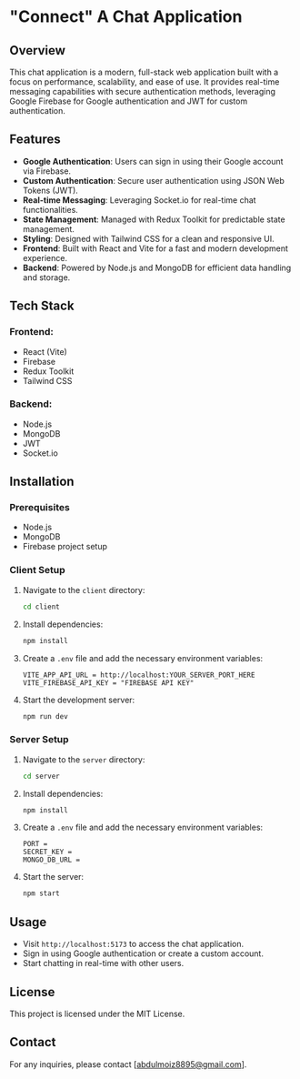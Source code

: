 # "Connect" A Chat Application

## Overview
This chat application is a modern, full-stack web application built with a focus on performance, scalability, and ease of use. It provides real-time messaging capabilities with secure authentication methods, leveraging Google Firebase for Google authentication and JWT for custom authentication.

## Features
- **Google Authentication**: Users can sign in using their Google account via Firebase.
- **Custom Authentication**: Secure user authentication using JSON Web Tokens (JWT).
- **Real-time Messaging**: Leveraging Socket.io for real-time chat functionalities.
- **State Management**: Managed with Redux Toolkit for predictable state management.
- **Styling**: Designed with Tailwind CSS for a clean and responsive UI.
- **Frontend**: Built with React and Vite for a fast and modern development experience.
- **Backend**: Powered by Node.js and MongoDB for efficient data handling and storage.

## Tech Stack
### Frontend:
- React (Vite)
- Firebase
- Redux Toolkit
- Tailwind CSS

### Backend:
- Node.js
- MongoDB
- JWT
- Socket.io

## Installation

### Prerequisites
- Node.js
- MongoDB
- Firebase project setup

### Client Setup
1. Navigate to the `client` directory:
   ```sh
   cd client
   ```
2. Install dependencies:
   ```sh
   npm install
   ```
3. Create a `.env` file and add the necessary environment variables:
   ```plaintext
   VITE_APP_API_URL = http://localhost:YOUR_SERVER_PORT_HERE
   VITE_FIREBASE_API_KEY = "FIREBASE API KEY"
   ```
4. Start the development server:
   ```sh
   npm run dev
   ```

### Server Setup
1. Navigate to the `server` directory:
   ```sh
   cd server
   ```
2. Install dependencies:
   ```sh
   npm install
   ```
3. Create a `.env` file and add the necessary environment variables:
   ```plaintext
   PORT = 
   SECRET_KEY = 
   MONGO_DB_URL = 
   ```
4. Start the server:
   ```sh
   npm start
   ```

## Usage
- Visit `http://localhost:5173` to access the chat application.
- Sign in using Google authentication or create a custom account.
- Start chatting in real-time with other users.



## License
This project is licensed under the MIT License.

## Contact
For any inquiries, please contact [abdulmoiz8895@gmail.com].
